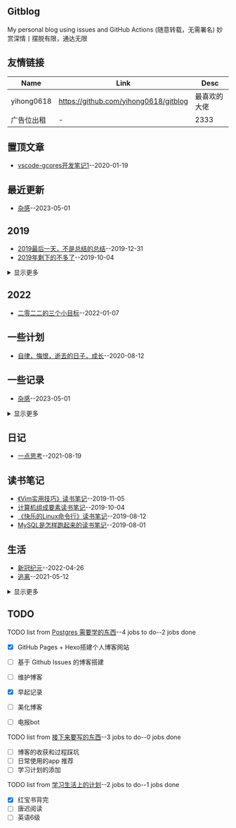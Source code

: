 ## Gitblog
My personal blog using issues and GitHub Actions (随意转载，无需署名)
妙赏深情丨摆脱有限，通达无限
## 友情链接
| Name | Link | Desc | 
 | ---- | ---- | ---- |
| yihong0618 | https://github.com/yihong0618/gitblog | 最喜欢的大佬 |
| 广告位出租 | - | 2333 |
## 置顶文章
- [vscode-gcores开发笔记1](https://github.com/yihong0618/gitblog/issues/102)--2020-01-19
## 最近更新
- [杂感](https://github.com/yihong0618/gitblog/issues/262)--2023-05-01
  
## 2019
- [2019最后一天，不是总结的总结](https://github.com/yihong0618/gitblog/issues/97)--2019-12-31
- [2019年剩下的不多了](https://github.com/yihong0618/gitblog/issues/49)--2019-10-04
<details><summary>显示更多</summary>

- [2019九月总结及十月计划](https://github.com/yihong0618/gitblog/issues/44)--2019-10-02
- [九月计划及八月总结](https://github.com/yihong0618/gitblog/issues/29)--2019-09-01
- [七月总结和八月计划](https://github.com/yihong0618/gitblog/issues/14)--2019-08-01
</details>

## 2022
- [二零二二的三个小目标](https://github.com/yihong0618/gitblog/issues/229)--2022-01-07
## 一些计划
- [自律，悔恨，逝去的日子，成长](https://github.com/yihong0618/gitblog/issues/174)--2020-08-12


## 一些记录
- [杂感](https://github.com/yihong0618/gitblog/issues/262)--2023-05-01
<details><summary>显示更多</summary>

- [今天看到的一些话](https://github.com/yihong0618/gitblog/issues/2)--2019-07-19
</details>

## 日记
- [一点思考](https://github.com/yihong0618/gitblog/issues/218)--2021-08-19

## 读书笔记
- [《Vim实用技巧》读书笔记](https://github.com/yihong0618/gitblog/issues/74)--2019-11-05
- [计算机组成要素读书笔记](https://github.com/yihong0618/gitblog/issues/52)--2019-10-04
- [《快乐的Linux命令行》读书笔记](https://github.com/yihong0618/gitblog/issues/23)--2019-08-12
- [MySQL是怎样跑起来的读书笔记](https://github.com/yihong0618/gitblog/issues/13)--2019-08-01

## 生活
- [新冠纪元](https://github.com/yihong0618/gitblog/issues/235)--2022-04-26
- [逃离](https://github.com/yihong0618/gitblog/issues/208)--2021-05-12
<details><summary>显示更多</summary>
 
- [记住这一刻](https://github.com/yihong0618/gitblog/issues/199)--2020-12-29
- [普通人和天才之间的巨大鸿沟](https://github.com/yihong0618/gitblog/issues/185)--2020-09-08
</details>

## TODO
TODO list from [Postgres 需要学的东西](https://github.com/yihong0618/gitblog/issues/234)--4 jobs to do--2 jobs done
- [x] GitHub Pages + Hexo搭建个人博客网站
- [ ] 基于 Github Issues 的博客搭建
- [ ] 维护博客
- [x] 早起记录
- [ ] 美化博客
- [ ] 电报bot


TODO list from [接下来要写的东西](https://github.com/yihong0618/gitblog/issues/219)--3 jobs to do--0 jobs done
- [ ] 博客的收获和过程踩坑
- [ ] 日常使用的app 推荐
- [ ] 学习计划的添加

TODO list from [学习生活上的计划](https://github.com/yihong0618/gitblog/issues/181)--2 jobs to do--1 jobs done
- [x] 红宝书背完
- [ ] 唐迟阅读
- [ ] 英语6级

